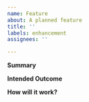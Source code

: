 ```yaml
---
name: Feature
about: A planned feature
title: ''
labels: enhancement
assignees: ''

---
```


**Summary**


**Intended Outcome**


**How will it work?**
